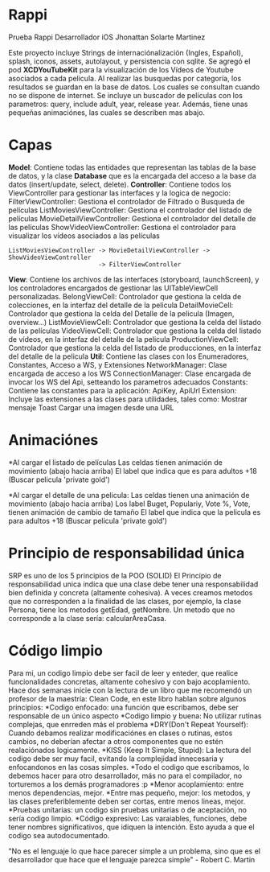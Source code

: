 [](TestRappi.gif)

# Rappi
Prueba Rappi Desarrollador iOS
Jhonattan Solarte Martinez

Este proyecto incluye Strings de internaciónalización (Ingles, Español), splash, iconos, assets, autolayout, y persistencia con sqlite. Se agregó el pod **XCDYouTubeKit** para la visualización de los Vídeos de Youtube asociados a cada pelicula.
Al realizar las busquedas por categoría, los resultados se guardan en la base de datos. Los cuales se consultan cuando no se dispone de internet.
Se incluye un buscador de películas con los parametros: query, include adult, year, release year. Además, tiene unas pequeñas animaciónes, las cuales se describen mas abajo. 



# Capas
**Model**: Contiene todas las entidades que representan las tablas de la base de datos, y la clase **Database** que es la encargada del acceso a la base da datos (insert/update, select, delete).
**Controller**: Contiene todos los ViewController para gestionar las interfaces y la logica de negocio:
    FilterViewController: Gestiona el controlador de Filtrado o Busqueda de películas 
    ListMoviesViewController: Gestiona el controlador del listado de películas
    MovieDetailViewController: Gestiona el controlador del detalle de las películas
    ShowVideoViewController: Gestiona el controlador para visualizar los vídeos asociados a las películas
    
    ListMoviesViewController -> MovieDetailViewController ->  ShowVideoViewController
                             -> FilterViewController

**View**: Contiene los archivos de las interfaces (storyboard, launchScreen), y los controladores encargados de gestionar las UITableViewCell personalizadas. 
    BelongViewCell: Controlador que gestiona la celda de colecciones, en la interfaz del detalle de la pelicula
    DetailMovieCell: Controlador que gestiona la celda del Detalle de la pelicula (Imagen, overview...)
    ListMovieViewCell: Controlador que gestiona la celda del listado de las películas 
    VideoViewCell: Controlador que gestiona la celda del listado de vídeos, en la interfaz del detalle de la pelicula
    ProductionViewCell: Controlador que gestiona la celda del listado de producciones, en la interfaz del detalle de la pelicula
**Util**: Contiene las clases con los Enumeradores, Constantes, Acceso a WS, y Extensiones
    NetworkManager: Clase encargada de acceso a los WS
    ConnectionManager: Clase encargada de invocar los WS del Api, setteando los parametros adecuados
    Constants: Contiene las constantes para la aplicación: ApiKey, ApiUrl
    Extension: Incluye las extensiones a las clases para utilidades, tales como:
                     Mostrar mensaje Toast
                     Cargar una imagen desde una URL 




# Animaciónes
*Al cargar el listado de películas
    Las celdas tienen animación de movimiento  (abajo hacia arriba)
    El label que indica que es para adultos +18 (Buscar pelicula 'private gold')
    
*Al cargar el detalle de una pelicula:
    Las celdas tienen una animación de movimiento (abajo hacia arriba)
    Los label Buget, Populariy, Vote %, Vote, tienen animación de cambio de tamaño
    El label que indica que la pelicula es para adultos +18 (Buscar pelicula 'private gold')
    

# Principio de responsabilidad única
SRP es uno de los 5 principios de la POO (SOLID)
El Principio de responsabilidad unica indica que una clase debe tener una responsabilidad bien definida y concreta (altamente cohesiva). A veces creamos metodos que no corresponden a la finalidad de las clases, por ejemplo, 
la clase Persona, tiene los metodos getEdad, getNombre. Un metodo que no corresponde a la clase sería: calcularAreaCasa.


# Código limpio
Para mi, un codigo limpio debe ser facil de leer y enteder, que realice funcionalidades concretas, altamente cohesivo y con bajo acoplamiento. 
Hace dos semanas inicie con la lectura de un libro que me recomendó un profesor de la maestría: Clean Code, en este libro hablan sobre algunos principios:
*Codigo enfocado: una función que escribamos, debe ser responsable de un único aspecto
*Codigo limpio y buena: No utilizar rutinas complejas, que enrreden más el problema
*DRY(Don't Repeat Yourself): Cuando debamos realizar modificaciónes en clases o rutinas, estos cambios, no deberían afectar a otros componentes que no estén realaciónados logicamente.
*KISS (Keep It Simple, Stupid): La lectura del codigo debe ser muy facil, evitando la complejidad innecesaria y enfocandonos en las cosas simples.
*Todo el codigo que escribamos, lo debemos hacer para otro desarrollador, más no para el compilador, no torturemos a los demás programadores :p
*Menor acoplamiento: entre menos dependencias, mejor.
*Entre mas pequeño, mejor: los metodos, y las clases preferiblemente deben ser cortas, entre menos lineas, mejor.
*Pruebas unitarias: un codigo sin pruebas unitarias o de aceptación, no sería codigo limpio.
*Código expresivo: Las varaiables, funciones, debe tener nombres significativos, que idiquen la intención. Esto ayuda a que el codigo sea autodocumentado. 


"No es el lenguaje lo que hace parecer simple a un problema, sino que es el desarrollador que hace que el lenguaje parezca simple" - Robert C. Martin
